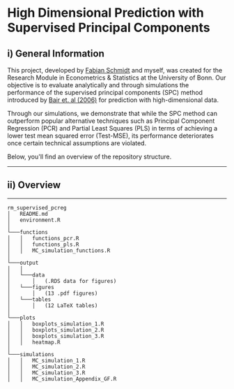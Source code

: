 # High Dimensional Prediction with Supervised Principal Components


## i) General Information

This project, developed by [Fabian Schmidt](https://github.com/schmidtfabian) and myself, was created for the Research Module in Econometrics & Statistics at the University of Bonn. Our objective is to evaluate analytically and through simulations the performance of the supervised principal components (SPC) method introduced by [Bair et. al (2006)](https://www.tandfonline.com/doi/abs/10.1198/016214505000000628) for prediction with high-dimensional data.

Through our simulations, we demonstrate that while the SPC method can outperform popular alternative techniques such as Principal Component Regression (PCR) and Partial Least Squares (PLS) in terms of achieving a lower test mean squared error (Test-MSE), its performance deteriorates once certain technical assumptions are violated.

Below, you'll find an overview of the repository structure.

---------------------
## ii) Overview
---------------------

    rm_supervised_pcreg
    │   README.md
    │   environment.R
    │
    └───functions
    │   │   functions_pcr.R
    │   │   functions_pls.R
    │   │   MC_simulation_functions.R
    │   
    └───output
    │   │ 
    │   └───data
    │       │   (.RDS data for figures)
    │   └───figures
    │       │   (13 .pdf figures)
    │   └───tables
    │       │   (12 LaTeX tables)
    │
    └───plots
    │   │   boxplots_simulation_1.R
    │   │   boxplots_simulation_2.R
    │   │   boxplots_simulation_3.R
    │   │   heatmap.R
    │  
    └───simulations
    │   │   MC_simulation_1.R
    │   │   MC_simulation_2.R
    │   │   MC_simulation_3.R
    │   │   MC_simulation_Appendix_GF.R
